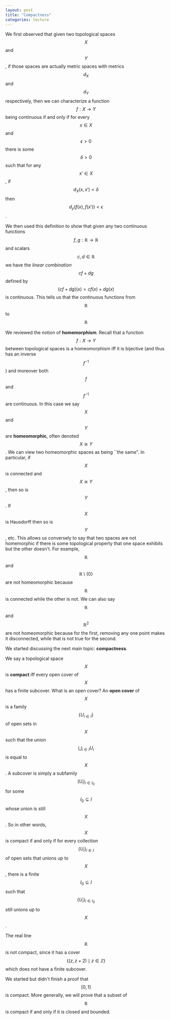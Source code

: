 ```yaml
---
layout: post
title: "Compactness"
categories: lecture
---
```


We first observed that given two topological spaces $$X$$ and $$Y$$, if those spaces are actually metric spaces with metrics $$d_X$$ and $$d_Y$$ respectively, then we can characterize a function $$f : X \rightarrow Y$$ being continuous if and only if for every $$x \in X$$ and $$\epsilon > 0$$ there is some $$\delta > 0$$ such that for any $$x' \in X$$, if $$d_X(x, x') < \delta$$ then $$d_y(f(x), f(x')) < \epsilon$$.

We then used this definition to show that given any two continuous functions $$f, g : \mathbb{R} \rightarrow \mathbb{R}$$ and scalars $$c, d \in \mathbb{R}$$ we have the *linear combination* $$cf + dg$$ defined by $$(cf + dg)(x) = cf(x) + dg(x)$$ is continuous. This tells us that the continuous functions from $$\mathbb{R}$$ to $$\mathbb{R}$$

We reviewed the notion of **homemorphism**. Recall that a function $$f : X \rightarrow Y$$ between topological spaces is a homeomorphism iff it is bijective (and thus has an inverse $$f^{-1}$$) and moreover both $$f$$ and $$f^{-1}$$ are continuous.
In this case we say $$X$$ and $$Y$$ are **homeomorphic**, often denoted $$X \cong Y$$. We can view two homeomorphic spaces as being ``the same".
In particular, if $$X$$ is connected and $$X \cong Y$$, then so is $$Y$$. If $$X$$ is Hausdorff then so is $$Y$$, etc.
This allows us conversely to say that two spaces are not homemorphic if there is some topological property that one space exhibits but the other doesn't. For example, $$\mathbb{R}$$ and $$\mathbb{R}\setminus\{0\}$$ are not homeomorphic because $$\mathbb{R}$$ is connected while the other is not.
We can also say $$\mathbb{R}$$ and $$\mathbb{R}^2$$ are not homeomorphic because for the first, removing any one point makes it disconnected, while that is not true for the second.

We started discussing the next main topic: **compactness**.

We say a topological space $$X$$ is **compact** iff every open cover of $$X$$ has a finite subcover. What is an open cover? An **open cover** of $$X$$ is a family $$\{U_{i \in I}\}$$ of open sets in $$X$$ such that the union $$\bigcup_{i \in I} U_i$$ is equal to $$X$$. A subcover is simply a subfamily $$(U_i)_{i \in I_0}$$ for some $$I_0 \subseteq I$$ whose union is still $$X$$. So in other words, $$X$$ is compact if and only if for every collection $$\{U_i\}_{i \in I}$$ of open sets that unions up to $$X$$, there is a finite $$I_0 \subseteq I$$ such that $$\{U_i\}_{i \in I_0}$$ still unions up to $$X$$.

The real line $$\mathbb{R}$$ is not compact, since it has a cover $$\{(z, z+2) \mid z \in \mathbb{Z}\}$$ which does not have a finite subcover.

We started but didn't finish a proof that $$[0, 1]$$ is compact. More generally, we will prove that a subset of $$\mathbb{R}$$ is compact if and only if it is closed and bounded.
